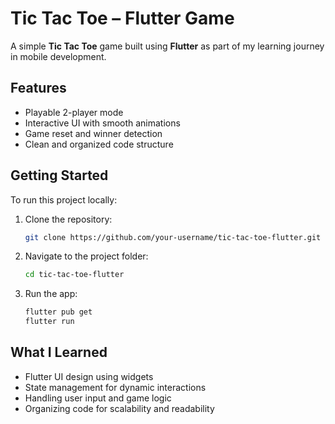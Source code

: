 
# Tic Tac Toe – Flutter Game

A simple **Tic Tac Toe** game built using **Flutter** as part of my learning journey in mobile development.

## Features

- Playable 2-player mode  
- Interactive UI with smooth animations  
- Game reset and winner detection  
- Clean and organized code structure


## Getting Started

To run this project locally:

1. Clone the repository:
   ```bash
   git clone https://github.com/your-username/tic-tac-toe-flutter.git
   ```
2. Navigate to the project folder:
   ```bash
   cd tic-tac-toe-flutter
   ```
3. Run the app:
   ```bash
   flutter pub get
   flutter run
   ```

## What I Learned

- Flutter UI design using widgets  
- State management for dynamic interactions  
- Handling user input and game logic  
- Organizing code for scalability and readability

